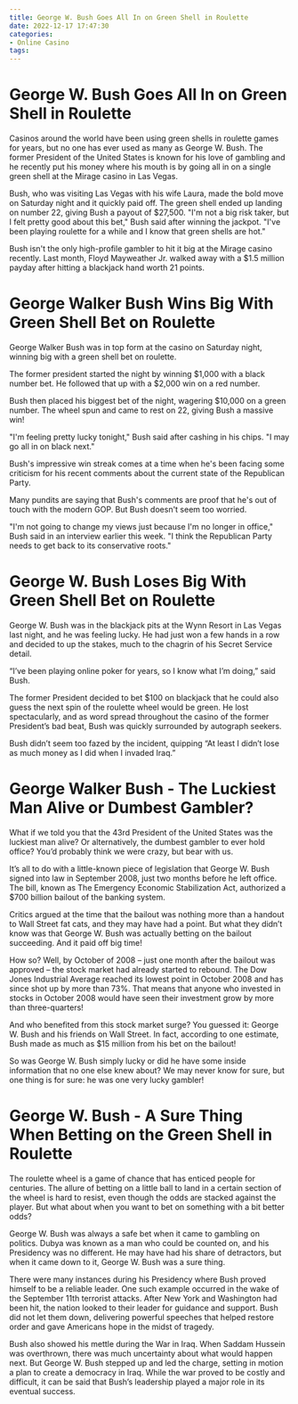 ```yaml
---
title: George W. Bush Goes All In on Green Shell in Roulette
date: 2022-12-17 17:47:30
categories:
- Online Casino
tags:
---
```



#  George W. Bush Goes All In on Green Shell in Roulette

Casinos around the world have been using green shells in roulette games for years, but no one has ever used as many as George W. Bush. The former President of the United States is known for his love of gambling and he recently put his money where his mouth is by going all in on a single green shell at the Mirage casino in Las Vegas.

Bush, who was visiting Las Vegas with his wife Laura, made the bold move on Saturday night and it quickly paid off. The green shell ended up landing on number 22, giving Bush a payout of $27,500. "I'm not a big risk taker, but I felt pretty good about this bet," Bush said after winning the jackpot. "I've been playing roulette for a while and I know that green shells are hot."

Bush isn't the only high-profile gambler to hit it big at the Mirage casino recently. Last month, Floyd Mayweather Jr. walked away with a $1.5 million payday after hitting a blackjack hand worth 21 points.

#  George Walker Bush Wins Big With Green Shell Bet on Roulette

George Walker Bush was in top form at the casino on Saturday night, winning big with a green shell bet on roulette.

The former president started the night by winning $1,000 with a black number bet. He followed that up with a $2,000 win on a red number.

Bush then placed his biggest bet of the night, wagering $10,000 on a green number. The wheel spun and came to rest on 22, giving Bush a massive win!

"I'm feeling pretty lucky tonight," Bush said after cashing in his chips. "I may go all in on black next."

Bush's impressive win streak comes at a time when he's been facing some criticism for his recent comments about the current state of the Republican Party.

Many pundits are saying that Bush's comments are proof that he's out of touch with the modern GOP. But Bush doesn't seem too worried.

"I'm not going to change my views just because I'm no longer in office," Bush said in an interview earlier this week. "I think the Republican Party needs to get back to its conservative roots."

#  George W. Bush Loses Big With Green Shell Bet on Roulette

George W. Bush was in the blackjack pits at the Wynn Resort in Las Vegas last night, and he was feeling lucky. He had just won a few hands in a row and decided to up the stakes, much to the chagrin of his Secret Service detail.

“I’ve been playing online poker for years, so I know what I’m doing,” said Bush.

The former President decided to bet $100 on blackjack that he could also guess the next spin of the roulette wheel would be green. He lost spectacularly, and as word spread throughout the casino of the former President’s bad beat, Bush was quickly surrounded by autograph seekers.

Bush didn’t seem too fazed by the incident, quipping “At least I didn’t lose as much money as I did when I invaded Iraq.”

#  George Walker Bush - The Luckiest Man Alive or Dumbest Gambler?

What if we told you that the 43rd President of the United States was the luckiest man alive? Or alternatively, the dumbest gambler to ever hold office? You’d probably think we were crazy, but bear with us.

It’s all to do with a little-known piece of legislation that George W. Bush signed into law in September 2008, just two months before he left office. The bill, known as The Emergency Economic Stabilization Act, authorized a $700 billion bailout of the banking system.

Critics argued at the time that the bailout was nothing more than a handout to Wall Street fat cats, and they may have had a point. But what they didn’t know was that George W. Bush was actually betting on the bailout succeeding. And it paid off big time!

How so? Well, by October of 2008 – just one month after the bailout was approved – the stock market had already started to rebound. The Dow Jones Industrial Average reached its lowest point in October 2008 and has since shot up by more than 73%. That means that anyone who invested in stocks in October 2008 would have seen their investment grow by more than three-quarters!

And who benefited from this stock market surge? You guessed it: George W. Bush and his friends on Wall Street. In fact, according to one estimate, Bush made as much as $15 million from his bet on the bailout!

So was George W. Bush simply lucky or did he have some inside information that no one else knew about? We may never know for sure, but one thing is for sure: he was one very lucky gambler!

#  George W. Bush - A Sure Thing When Betting on the Green Shell in Roulette

The roulette wheel is a game of chance that has enticed people for centuries. The allure of betting on a little ball to land in a certain section of the wheel is hard to resist, even though the odds are stacked against the player. But what about when you want to bet on something with a bit better odds?

George W. Bush was always a safe bet when it came to gambling on politics. Dubya was known as a man who could be counted on, and his Presidency was no different. He may have had his share of detractors, but when it came down to it, George W. Bush was a sure thing.

There were many instances during his Presidency where Bush proved himself to be a reliable leader. One such example occurred in the wake of the September 11th terrorist attacks. After New York and Washington had been hit, the nation looked to their leader for guidance and support. Bush did not let them down, delivering powerful speeches that helped restore order and gave Americans hope in the midst of tragedy.

Bush also showed his mettle during the War in Iraq. When Saddam Hussein was overthrown, there was much uncertainty about what would happen next. But George W. Bush stepped up and led the charge, setting in motion a plan to create a democracy in Iraq. While the war proved to be costly and difficult, it can be said that Bush’s leadership played a major role in its eventual success.